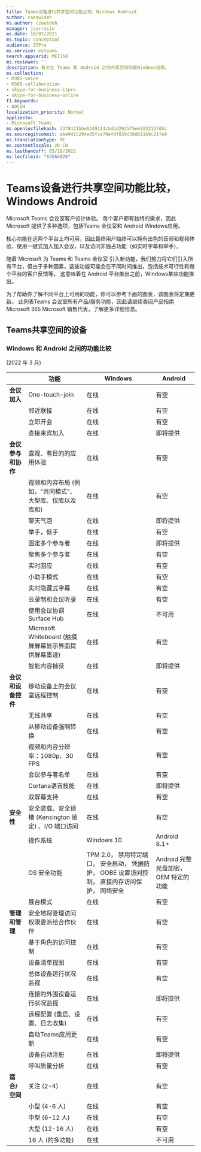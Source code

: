 ```yaml
---
title: Teams设备进行共享空间功能比较，Windows Android
author: cazawideh
ms.author: czawideh
manager: jsarrasin
ms.date: 10/07/2021
ms.topic: conceptual
audience: ITPro
ms.service: msteams
search.appverid: MET150
ms.reviewer: ''
description: 有关在 Teams 和 Android 之间共享空间功能Windows指南。
ms.collection:
- M365-voice
- M365-collaboration
- skype-for-business-itpro
- skype-for-business-online
f1.keywords:
- NOCSH
localization_priority: Normal
appliesto:
- Microsoft Teams
ms.openlocfilehash: 23f8421bbe0249114cbdbd2925f5ee9232137ddc
ms.sourcegitcommit: abe942c294ed5fca70efdf039d38d611b9c21fe9
ms.translationtype: MT
ms.contentlocale: zh-CN
ms.lasthandoff: 03/18/2022
ms.locfileid: "63564828"
---
```

# <a name="teams-devices-for-shared-spaces-feature-comparison-between-windows-and-android"></a>Teams设备进行共享空间功能比较，Windows Android 
Microsoft Teams 会议室客户设计体验。 每个客户都有独特的需求，因此 Microsoft 提供了多种选项，包括Teams 会议室和 Android Windows应用。 

核心功能在这两个平台上均可用，因此最终用户始终可以拥有出色的音频和视频体验，使用一键式加入加入会议，以及访问非独占功能（如实时字幕和举手）。 

随着 Microsoft 为 Teams 和 Teams 会议室 引入新功能，我们努力将它们引入所有平台，但由于多种因素，这些功能可能会在不同时间推出，包括技术可行性和每个平台的客户反馈等。 这意味着在 Android 平台推出之前，Windows某些功能推出。 

为了帮助你了解不同平台上可用的功能，你可以参考下面的图表，该图表将定期更新。 此列表Teams 会议室所有产品/服务功能，因此请继续查阅产品指南Microsoft 365 Microsoft 销售代表，了解[](https://www.microsoft.com/en-us/microsoft-365/roadmap)更多详细信息。    

## <a name="teams-devices-for-shared-spaces"></a>Teams共享空间的设备
### <a name="feature-comparison-between-windows-and-android"></a>Windows 和 Android 之间的功能比较
 (2022 年 3 月)  

| &ensp; | 功能 |Windows|Android|
|-----------------------|---------|--------|--------|
|**会议加入**|One-touch-join |在线  |有空 |
||邻近联接 |在线  |有空 |
||立即开会 |在线  |有空 |
||直接来宾加入 |在线  |即将提供 |
|**会议参与和协作**|直观、有目的的应用体验 |在线  |有空 |
||视频和内容布局 (例如，"共同模式"、大型库、仅库以及库和)  |在线  |有空 |
||聊天气泡|在线 |即将提供 |
||举手，低手 |在线  |有空 |
||固定多个参与者 |在线  |即将提供 |
||聚焦多个参与者 |在线 |有空 |
||实时回应 |在线  |有空 |
||小助手模式 |在线 |有空 |
||实时隐藏式字幕 |在线  |有空 |
||云录制和会议听录 |在线  |有空 |
||使用会议协调Surface Hub |在线 |不可用 |
||Microsoft Whiteboard (触摸屏屏幕显示界面提供屏幕墨迹)  |在线  |有空 |
||智能内容捕获 |在线  |即将提供 |
|**会议和设备控件**|移动设备上的会议室远程控制 |在线  |有空 |
||无线共享 |在线  |有空 |
||从移动设备强制转换 |在线  |有空 |
||视频和内容分辨率：1080p、30 FPS |在线  |有空 |
||会议参与者名单 |在线  |有空 |
||Cortana语音技能 |在线  |即将提供 |
||双屏幕支持 |在线  |有空 |
|**安全性**|安全装载、安全锁槽 (Kensington 锁定) 、I/O 端口访问 |在线  |有空 |
||操作系统 |Windows 10  |Android 8.1+ |
||OS 安全功能 |TPM 2.0， 禁用特定端口， 安全启动， 凭据防护， OOBE 设置访问控制， 直接内存访问保护， 网络安全 |Android 完整光盘加密，OEM 特定的功能 |
||展台模式 |在线  |有空 |
|**管理和管理**|安全地将管理访问权限委派给合作伙伴 |在线  |有空 |
||基于角色的访问控制 |在线  |有空 |
||设备清单视图 |在线  |有空 |
||总体设备运行状况监视 |在线  |有空 |
||连接的外围设备运行状况监视 |在线  |即将提供 |
||远程配置 (重启、设置、日志收集)  |在线  |有空 |
||自动Teams应用更新 |在线  |有空 |
||设备自动注册 |在线 |即将提供 |
||呼叫质量分析 |在线  |有空 |
|**适合/空间**|关注 (2-4)  |在线  |有空 |
||小型 (4-6 人)  |在线  |有空 |
||中型 (6-12 人)  |在线  |有空 |
||大型 (12-16 人)  |在线  |有空 |
||16 人 (的多功能)  |在线  |不可用 |
